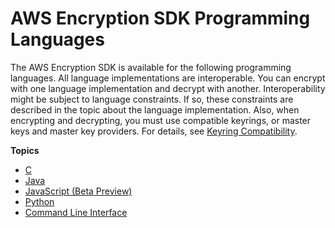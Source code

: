 # AWS Encryption SDK Programming Languages<a name="programming-languages"></a>

The AWS Encryption SDK is available for the following programming languages\. All language implementations are interoperable\. You can encrypt with one language implementation and decrypt with another\. Interoperability might be subject to language constraints\. If so, these constraints are described in the topic about the language implementation\. Also, when encrypting and decrypting, you must use compatible keyrings, or master keys and master key providers\. For details, see [Keyring Compatibility](choose-keyring.md#keyring-compatibility)\.

**Topics**
+ [C](c-language.md)
+ [Java](java.md)
+ [JavaScript \(Beta Preview\)](javascript.md)
+ [Python](python.md)
+ [Command Line Interface](crypto-cli.md)